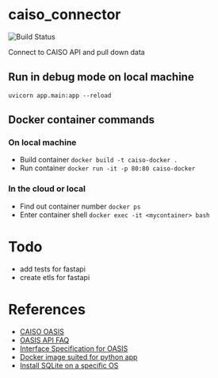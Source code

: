 # caiso_connector
![Build Status](https://codebuild.us-west-2.amazonaws.com/badges?uuid=eyJlbmNyeXB0ZWREYXRhIjoiRDhSU2M5NW5MVkZpOGwraW9HbnpSSW91d1hTOUpMa3FoYjF2alNmUXZjQlkwTU81UFFPWDJHNG1XTWxkSjlySkE0YWwrUndKc1JWQm5GQVRmdDNRckdjPSIsIml2UGFyYW1ldGVyU3BlYyI6IldwL3NaR3BNeEdXUmdYbjAiLCJtYXRlcmlhbFNldFNlcmlhbCI6MX0%3D&branch=master)


Connect to CAISO API and pull down data 

## Run in debug mode on local machine
`uvicorn app.main:app --reload `

## Docker container commands
### On local machine
- Build container `docker build -t caiso-docker .`
- Run container `docker run -it -p 80:80 caiso-docker`
### In the cloud or local
- Find out container number `docker ps`
- Enter container shell `docker exec -it <mycontainer> bash`

# Todo 
- add tests for fastapi 
- create etls for fastapi  


# References 
- [CAISO OASIS](http://oasis.caiso.com/mrioasis/logon.do?reason=application.baseAction.noSession#)
- [OASIS API FAQ](http://www.caiso.com/Documents/OASISFrequentlyAskedQuestions.pdf#search=OASIS%20API)
- [Interface Specification for OASIS](http://www.caiso.com/Documents/OASIS-InterfaceSpecification_v5_1_8Clean_Independent2019Release.pdf#search=OASIS%20INTERFACE)
- [Docker image suited for python app](https://pythonspeed.com/articles/base-image-python-docker-images/)
- [Install SQLite on a specific OS](https://www.tutorialspoint.com/sqlite/sqlite_installation.htm)
